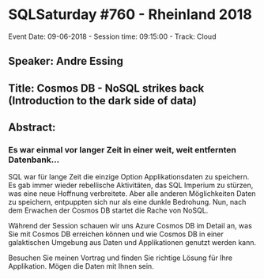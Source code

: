 # SQLSaturday #760 - Rheinland 2018
Event Date: 09-06-2018 - Session time: 09:15:00 - Track: Cloud
## Speaker: Andre Essing
## Title: Cosmos DB - NoSQL strikes back (Introduction to the dark side of data)
## Abstract:
### Es war einmal vor langer Zeit in einer weit, weit entfernten Datenbank...

SQL war für lange Zeit die einzige Option Applikationsdaten zu speichern. Es gab immer wieder rebellische Aktivitäten, das SQL Imperium zu stürzen, was eine neue Hoffnung verbreitete. Aber alle anderen Möglichkeiten Daten zu speichern, entpuppten sich nur als eine dunkle Bedrohung. Nun, nach dem Erwachen der Cosmos DB startet die Rache von NoSQL.

Während der Session schauen wir uns Azure Cosmos DB im Detail an, was Sie mit Cosmos DB erreichen können und wie Cosmos DB in einer galaktischen Umgebung aus Daten und Applikationen genutzt werden kann.

Besuchen Sie meinen Vortrag und finden Sie richtige Lösung für Ihre Applikation. Mögen die Daten mit Ihnen sein.
